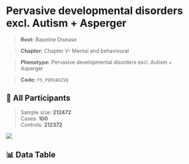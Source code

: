 # Pervasive developmental disorders excl. Autism + Asperger

> **Root:** Baseline Disease  

> **Chapter:** Chapter V- Mental and behavioural  

> **Phenotype:** Pervasive developmental disorders excl. Autism + Asperger  

> **Code:** `F5_PERVASIVE`

## 🧪 All Participants  
> Sample size: **212472**  
> Cases: **100**  
> Controls: **212372**
<img src="/Sensitive/Figures/ALL/Incidence/F5_PERVASIVE.png"/>

## 📊 Data Table
<CsvTableMRF src="/Sensitive/Data/ALL/Incidence/COX_F5_PERVASIVE.csv"/>


